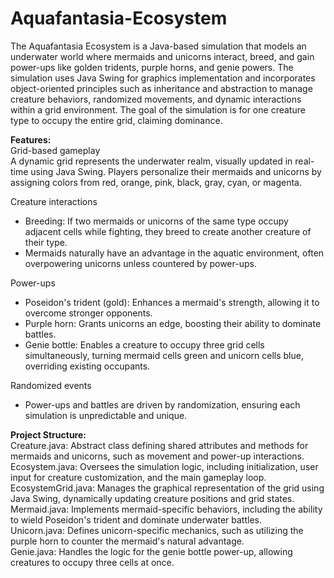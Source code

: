 # Aquafantasia-Ecosystem

The Aquafantasia Ecosystem is a Java-based simulation that models an underwater world where mermaids and unicorns interact, breed, and gain power-ups like golden tridents, purple horns, and genie powers. The simulation uses Java Swing for graphics implementation and incorporates object-oriented principles such as inheritance and abstraction to manage creature behaviors, randomized movements, and dynamic interactions within a grid environment. The goal of the simulation is for one creature type to occupy the entire grid, claiming dominance.

**Features:**  
Grid-based gameplay  
A dynamic grid represents the underwater realm, visually updated in real-time using Java Swing. Players personalize their mermaids and unicorns by assigning colors from red, orange, pink, black, gray, cyan, or magenta.

Creature interactions  
- Breeding: If two mermaids or unicorns of the same type occupy adjacent cells while fighting, they breed to create another creature of their type.  
- Mermaids naturally have an advantage in the aquatic environment, often overpowering unicorns unless countered by power-ups.  

Power-ups  
- Poseidon's trident (gold): Enhances a mermaid's strength, allowing it to overcome stronger opponents.
- Purple horn: Grants unicorns an edge, boosting their ability to dominate battles.
- Genie bottle: Enables a creature to occupy three grid cells simultaneously, turning mermaid cells green and unicorn cells blue, overriding existing occupants.

Randomized events  
- Power-ups and battles are driven by randomization, ensuring each simulation is unpredictable and unique.  

**Project Structure:**  
Creature.java: Abstract class defining shared attributes and methods for mermaids and unicorns, such as movement and power-up interactions.  
Ecosystem.java: Oversees the simulation logic, including initialization, user input for creature customization, and the main gameplay loop.  
EcosystemGrid.java: Manages the graphical representation of the grid using Java Swing, dynamically updating creature positions and grid states.  
Mermaid.java: Implements mermaid-specific behaviors, including the ability to wield Poseidon's trident and dominate underwater battles.  
Unicorn.java: Defines unicorn-specific mechanics, such as utilizing the purple horn to counter the mermaid's natural advantage.  
Genie.java: Handles the logic for the genie bottle power-up, allowing creatures to occupy three cells at once.  
